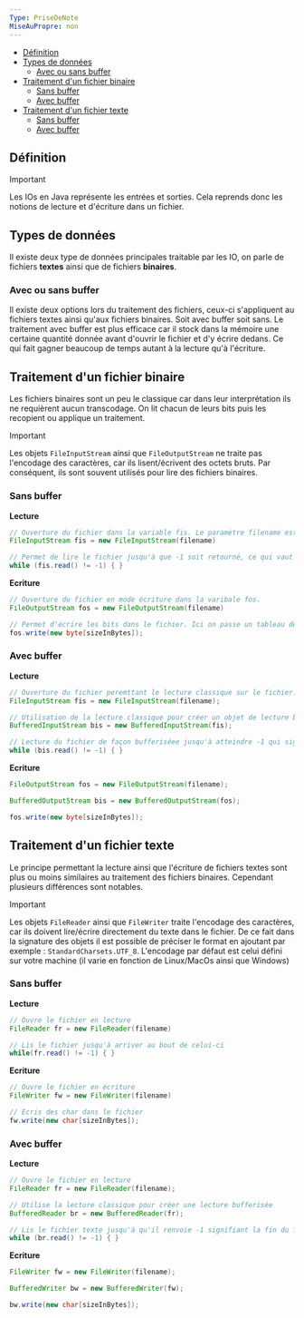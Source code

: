 ```yaml
---
Type: PriseDeNote
MiseAuPropre: non
---
```

- [Définition](#d%C3%A9finition)
- [Types de données](#types-de-donn%C3%A9es)
	- [Avec ou sans buffer](#avec-ou-sans-buffer)
- [Traitement d'un fichier binaire](#traitement-dun-fichier-binaire)
	- [Sans buffer](#sans-buffer)
	- [Avec buffer](#avec-buffer)
- [Traitement d'un fichier texte](#traitement-dun-fichier-texte)
	- [Sans buffer](#sans-buffer)
	- [Avec buffer](#avec-buffer)

## Définition
>[!important]
>Les IOs en Java représente les entrées et sorties. Cela reprends donc les notions de lecture et d'écriture dans un fichier.

## Types de données
Il existe deux type de données principales traitable par les IO, on parle de fichiers **textes** ainsi que de fichiers **binaires**.
### Avec ou sans buffer
Il existe deux options lors du traitement des fichiers, ceux-ci s'appliquent au fichiers textes ainsi qu'aux fichiers binaires. Soit avec buffer soit sans. Le traitement avec buffer est plus efficace car il stock dans la mémoire une certaine quantité donnée avant d'ouvrir le fichier et d'y écrire dedans. Ce qui fait gagner beaucoup de temps autant à la lecture qu'à l'écriture.

## Traitement d'un fichier binaire
Les fichiers binaires sont un peu le classique car dans leur interprétation ils ne requièrent aucun transcodage. On lit chacun de leurs bits puis les recopient ou applique un traitement.

>[!important]
>Les objets `FileInputStream` ainsi que `FileOutputStream` ne traite pas l'encodage des caractères, car ils lisent/écrivent des octets bruts. Par conséquent, ils sont souvent utilisés pour lire des fichiers binaires.
### Sans buffer
**Lecture**
```java
// Ouverture du fichier dans la variable fis. Le paramètre filename est de type String.
FileInputStream fis = new FileInputStream(filename)

// Permet de lire le fichier jusqu'à que -1 soit retourné, ce qui vaut à la fin du fichier.
while (fis.read() != -1) { }
```
**Ecriture**
```java
// Ouverture du fichier en mode écriture dans la varibale fos.
FileOutputStream fos = new FileOutputStream(filename)

// Permet d'écrire les bits dans le fichier. Ici on passe un tableau de bits.
fos.write(new byte[sizeInBytes]);
```
### Avec buffer
**Lecture**
```java
// Ouverture du fichier peremttant le lecture classique sur le fichier.
FileInputStream fis = new FileInputStream(filename);  

// Utilisation de la lecture classique pour créer un objet de lecture bufferisée
BufferedInputStream bis = new BufferedInputStream(fis);

// Lecture du fichier de façon bufferiséee jusqu'à atteindre -1 qui signifie la fin du fichier
while (bis.read() != -1) { }
```
**Ecriture**
```java
FileOutputStream fos = new FileOutputStream(filename);  

BufferedOutputStream bis = new BufferedOutputStream(fos);

fos.write(new byte[sizeInBytes]);
```

## Traitement d'un fichier texte
Le principe permettant la lecture ainsi que l'écriture de fichiers textes sont plus ou moins similaires au traitement des fichiers binaires. Cependant plusieurs différences sont notables.

>[!important]
>Les objets `FileReader` ainsi que `FileWriter` traite l'encodage des caractères, car ils doivent lire/écrire directement du texte dans le fichier. De ce fait dans la signature des objets il est possible de préciser le format en ajoutant par exemple : `StandardCharsets.UTF_8`. L'encodage par défaut est celui défini sur votre machine (il varie en fonction de Linux/MacOs ainsi que Windows)

### Sans buffer
**Lecture**
```java
// Ouvre le fichier en lecture
FileReader fr = new FileReader(filename)

// Lis le fichier jusqu'à arriver au bout de celui-ci
while(fr.read() != -1) { }
```
**Ecriture**
```java
// Ouvre le fichier en écriture
FileWriter fw = new FileWriter(filename)

// Ecris des char dans le fichier
fw.write(new char[sizeInBytes]);
```

### Avec buffer
**Lecture**
```java
// Ouvre le fichier en lecture
FileReader fr = new FileReader(filename);

// Utilise la lecture classique pour créer une lecture bufferisée
BufferedReader br = new BufferedReader(fr);

// Lis le fichier texte jusqu'à qu'il renvoie -1 signifiant la fin du fichier
while (br.read() != -1) { }
```
**Ecriture**
```java
FileWriter fw = new FileWriter(filename);

BufferedWriter bw = new BufferedWriter(fw);

bw.write(new char[sizeInBytes]);
```
